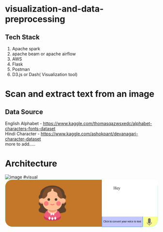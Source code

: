 # visualization-and-data-preprocessing
## Tech Stack
1. Apache spark
2. apache beam or apache airflow
3. AWS
4. Flask
5. Postman
6. D3.js or Dash( Visualization tool)

# Scan and extract text from an image 
## Data Source
English Alphabet - https://www.kaggle.com/thomasqazwsxedc/alphabet-characters-fonts-dataset<br>
Hindi Character - https://www.kaggle.com/ashokpant/devanagari-character-dataset <br>
more to add.....

# Architecture
![image](architecture.svg)
#visual
![image](1feature.png)
